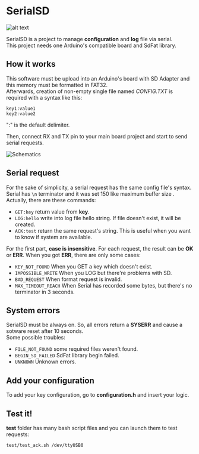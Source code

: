 # SerialSD

![alt text](https://img.shields.io/appveyor/ci/gruntjs/grunt.svg "Build passed")

SerialSD is a project to manage **configuration** and **log** file via serial.  
This project needs one Arduino's compatible board and SdFat library.

## How it works

This software must be upload into an Arduino's board with SD Adapter and this memory must be formatted in FAT32.  
Afterwards, creation of non-empty single file named _CONFIG.TXT_ is required with a syntax like this:  

```
key1:value1
key2:value2
```

":" is the default delimiter.

Then, connect RX and TX pin to your main board project and start to send serial requests.

![Schematics](https://i.ibb.co/5r3Y3ZZ/simple-bb.png)

## Serial request

For the sake of simplicity, a serial request has the same config file's syntax.  
Serial has ```\n``` terminator and it was set 150 like maximum buffer size .  
Actually, there are these commands:

* ```GET:key``` return value from **key**.
* ```LOG:hello``` write into log file hello string. If file doesn't exist, it will be created.
* ```ACK:test``` return the same request's string. This is useful when you want to know if system are available.

For the first part, **case is insensitive**.
For each request, the result can be **OK** or **ERR**.
When you got **ERR**, there are only some cases:

* ```KEY_NOT_FOUND``` When you GET a key which doesn't exist.
* ```IMPOSSIBLE_WRITE``` When you LOG but there're problems with SD.
* ```BAD_REQUEST``` When format request is invalid.
* ```MAX_TIMEOUT_REACH``` When Serial has recorded some bytes, but there's no terminator in 3 seconds.

## System errors

SerialSD must be always on. So, all errors return a **SYSERR** and cause a sotware reset after 10 seconds.  
Some possible troubles:

* ```FILE_NOT_FOUND``` some required files weren't found.
* ```BEGIN_SD_FAILED``` SdFat library begin failed.
* ```UNKNOWN``` Unknown errors.

## Add your configuration

To add your key configuration, go to **configuration.h** and insert your logic.

## Test it!

**test** folder has many bash script files and you can launch them to test requests:  
```console
test/test_ack.sh /dev/ttyUSB0
```
